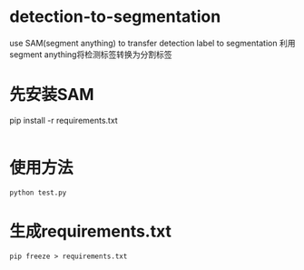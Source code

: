 # detection-to-segmentation
use SAM(segment anything) to transfer detection label to segmentation
利用segment anything将检测标签转换为分割标签
# 先安装SAM
pip install -r requirements.txt
```
```
# 使用方法
```
python test.py
```
# 生成requirements.txt
```
pip freeze > requirements.txt
```
